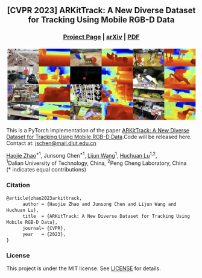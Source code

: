 <div align="center">

## [CVPR 2023] ARKitTrack: A New Diverse Dataset for Tracking Using Mobile RGB-D Data

### [Project Page](https://arkittrack.github.io/) |  [arXiv](https://arkittrack.github.io/) |  [PDF](https://github.com/lawrence-cj/ARKitTrack/blob/master/figures/1438_arkittrack_a_new_diverse_datas-Camera-ready%20PDF.pdf)
![teaser](figures/data_vis.jpg)
</div>


This is a PyTorch implementation of the paper [ARKitTrack: A New Diverse Dataset for Tracking Using Mobile RGB-D Data](https://arkittrack.github.io/).Code will be released here.
Contact at: jschen@mail.dlut.edu.cn

<div class="is-size-5 publication-authors">
  <span class="author-block">
    <a href="https://scholar.google.com/citations?hl=en&user=rk1ozXMAAAAJ">Haojie Zhao</a><sup>*1</sup>,</span>
  <span class="author-block">
    <a>Junsong Chen</a><sup>*1</sup>,</span>
  <span class="author-block">
    <a href="http://faculty.dlut.edu.cn/wanglj/zh_CN/index.htm">Lijun Wang</a><sup>1</sup>,
  </span>
  <span class="author-block">
    <a href="https://scholar.google.com/citations?hl=en&user=D3nE0agAAAAJ">Huchuan Lu</a><sup>1,2</sup>,
  </span>
</div>

<div class="is-size-5 publication-authors">
<span class="author-block"><sup>1</sup>Dalian University of Technology, China,</span>
<span class="author-block"><sup>2</sup>Peng Cheng Laboratory, China</span>
</div>
<nobr>(* indicates equal contributions)</nobr>

### Citation
```
@article{zhao2023arkittrack,
      author = {Haojie Zhao and Junsong Chen and Lijun Wang and Huchuan Lu},
      title  = {ARKitTrack: A New Diverse Dataset for Tracking Using Mobile RGB-D Data},
      journal= {CVPR},
      year   = {2023},
}
```

### License

This project is under the MIT license. See [LICENSE](LICENSE) for details.

